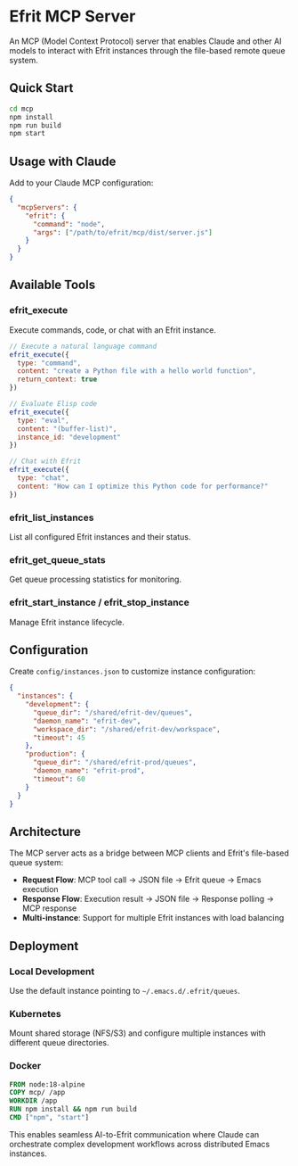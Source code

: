 # Efrit MCP Server

An MCP (Model Context Protocol) server that enables Claude and other AI models to interact with Efrit instances through the file-based remote queue system.

## Quick Start

```bash
cd mcp
npm install
npm run build
npm start
```

## Usage with Claude

Add to your Claude MCP configuration:

```json
{
  "mcpServers": {
    "efrit": {
      "command": "node",
      "args": ["/path/to/efrit/mcp/dist/server.js"]
    }
  }
}
```

## Available Tools

### efrit_execute
Execute commands, code, or chat with an Efrit instance.

```javascript
// Execute a natural language command
efrit_execute({
  type: "command",
  content: "create a Python file with a hello world function",
  return_context: true
})

// Evaluate Elisp code
efrit_execute({
  type: "eval", 
  content: "(buffer-list)",
  instance_id: "development"
})

// Chat with Efrit
efrit_execute({
  type: "chat",
  content: "How can I optimize this Python code for performance?"
})
```

### efrit_list_instances
List all configured Efrit instances and their status.

### efrit_get_queue_stats
Get queue processing statistics for monitoring.

### efrit_start_instance / efrit_stop_instance  
Manage Efrit instance lifecycle.

## Configuration

Create `config/instances.json` to customize instance configuration:

```json
{
  "instances": {
    "development": {
      "queue_dir": "/shared/efrit-dev/queues",
      "daemon_name": "efrit-dev", 
      "workspace_dir": "/shared/efrit-dev/workspace",
      "timeout": 45
    },
    "production": {
      "queue_dir": "/shared/efrit-prod/queues", 
      "daemon_name": "efrit-prod",
      "timeout": 60
    }
  }
}
```

## Architecture

The MCP server acts as a bridge between MCP clients and Efrit's file-based queue system:

- **Request Flow**: MCP tool call → JSON file → Efrit queue → Emacs execution
- **Response Flow**: Execution result → JSON file → Response polling → MCP response
- **Multi-instance**: Support for multiple Efrit instances with load balancing

## Deployment

### Local Development
Use the default instance pointing to `~/.emacs.d/.efrit/queues`.

### Kubernetes
Mount shared storage (NFS/S3) and configure multiple instances with different queue directories.

### Docker
```dockerfile
FROM node:18-alpine
COPY mcp/ /app
WORKDIR /app
RUN npm install && npm run build
CMD ["npm", "start"]
```

This enables seamless AI-to-Efrit communication where Claude can orchestrate complex development workflows across distributed Emacs instances.
